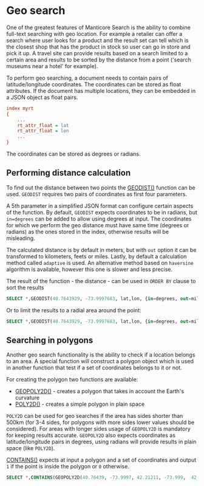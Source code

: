# Geo search 

One of the greatest features of Manticore Search is the ability to combine full-text searching with geo location. For example a retailer can offer a search where user looks for a product and the result set can tell which is the closest shop that has the product in stock so user can go in store and pick it up. A travel site can provide results based on a search limited to a certain area and results to be sorted by the distance from a point ('search museums near a hotel' for example).

To perform geo searching, a document needs to contain pairs of latitude/longitude coordinates. The coordinates can be stored as float attributes. If the document has multiple locations, they can be embedded in a JSON object as float pairs.

```ini
index myrt
{
    ...
    rt_attr_float = lat
    rt_attr_float = lon
    ...
}
```

The coordinates can be stored as degrees or radians.

## Performing distance calculation

To find out the distance between two points the [GEODIST()](Functions/Geo_spatial_functions.md#GEODIST%28%29) function can be used. `GEODIST` requires two pairs of coordinates as first four parameters.

A 5th parameter in a simplified JSON format can configure certain aspects of the function. By default, `GEODIST` expects coordinates to be in radians, but `in=degrees` can be added to allow using degrees at input. The coordinates for which we perform the geo distance must have same time (degrees or radians) as the ones stored in the index, otherwise results will be misleading.

The calculated distance is by default in meters, but with `out` option it can be transformed to kilometers, feets or miles. Lastly, by default a calculation method called `adaptive` is used. An alternative method based on `haversine` algorithm is available, however this one is slower and less precise.

The result of the function - the distance - can be used in `ORDER BY` clause to sort the results

```sql
SELECT *,GEODIST(40.7643929, -73.9997683, lat,lon, {in=degrees, out=miles}) AS distance FROM myindex WHERE MATCH('...') ORDER BY distance ASC, WEIGHT() DESC;
```

Or to limit the results to a radial area around the point:

```sql
SELECT *,GEODIST(40.7643929, -73.9997683, lat,lon, {in=degrees, out=miles}) AS distance FROM myindex WHERE MATCH('...') AND distance <1000 ORDER BY WEIGHT(), DISTANCE ASC;
```

## Searching in polygons

Another geo search functionality is the ability to check if a location belongs to an area. A special function will construct a polygon object which is used in another function that test if a set of coordinates belongs to it or not.

For creating the polygon two functions are available:

*   [GEOPOLY2D()](Functions/Geo_spatial_functions.md#GEOPOLY2D%28%29) - creates a polygon that takes in account the Earth's curvature
*   [POLY2D()](Functions/Geo_spatial_functions.md#POLY2D%28%29) - creates a simple polygon in plain space

`POLY2D` can be used for geo searches if the area has sides shorter than 500km (for 3-4 sides, for polygons with more sides lower values should be considered). For areas with longer sides usage of `GEOPOLY2D` is mandatory for keeping results accurate. `GEOPOLY2D` also expects coordinates as latitude/longitude pairs in degrees, using radians will provide results in plain space (like `POLY2D`).

[CONTAINS()](Functions/Arrays_and_conditions_functions.md#CONTAINS%28%29) expects at input a polygon and a set of coordinates and output `1` if the point is inside the polygon or `0` otherwise.

```sql
SELECT *,CONTAINS(GEOPOLY2D(40.76439, -73.9997, 42.21211, -73.999,  42.21211, -76.123, 40.76439, -76.123), 41.5445, -74.973) AS inside FROM myindex WHERE MATCH('...') AND inside=1;
```
